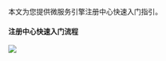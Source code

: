 本文为您提供微服务引擎注册中心快速入门指引。


#### 注册中心快速入门流程
![](https://main.qcloudimg.com/raw/9992ebbb59c1987b043cbc359e997803.png)


